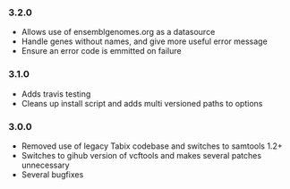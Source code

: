 ### 3.2.0
* Allows use of ensemblgenomes.org as a datasource
* Handle genes without names, and give more useful error message
* Ensure an error code is emmitted on failure

### 3.1.0
* Adds travis testing
* Cleans up install script and adds multi versioned paths to options

### 3.0.0
* Removed use of legacy Tabix codebase and switches to samtools 1.2+
* Switches to gihub version of vcftools and makes several patches unnecessary
* Several bugfixes
